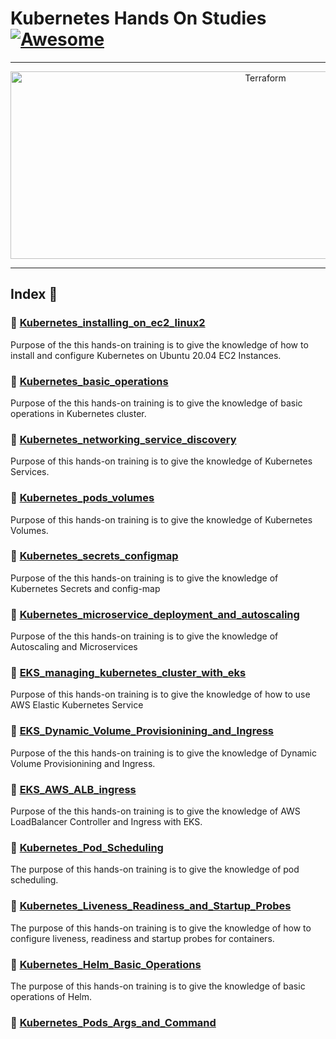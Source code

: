 Kubernetes Hands On Studies  [![Awesome](https://cdn.rawgit.com/sindresorhus/awesome/d7305f38d29fed78fa85652e3a63e154dd8e8829/media/badge.svg)](https://github.com/sindresorhus/awesome)
===============
<hr>

<p align="center">
    <img alt="Terraform" src="https://cdn.worldvectorlogo.com/logos/kubernets.svg" height="300" width="800">
</p>
<hr>

## Index 📜

### 🔖 [Kubernetes_installing_on_ec2_linux2](https://github.com/medipnegiz/Kubernetes_hands_on/tree/main/Kubernetes_installing_on_ec2_linux2)
Purpose of the this hands-on training is to give the knowledge of how to install and configure Kubernetes on Ubuntu 20.04 EC2 Instances.

### 🔖 [Kubernetes_basic_operations](https://github.com/medipnegiz/Kubernetes_hands_on/tree/main/Kubernetes_basic_operations)
Purpose of the this hands-on training is to give the knowledge of basic operations in Kubernetes cluster.

### 🔖 [Kubernetes_networking_service_discovery](https://github.com/medipnegiz/Kubernetes_hands_on/tree/main/Kubernetes_networking_service_discovery)
Purpose of this hands-on training is to give the knowledge of Kubernetes Services.

### 🔖 [Kubernetes_pods_volumes](https://github.com/medipnegiz/Kubernetes_hands_on/tree/main/Kubernetes_pods_volumes)
Purpose of this hands-on training is to give the knowledge of Kubernetes Volumes.

### 🔖 [Kubernetes_secrets_configmap](https://github.com/medipnegiz/Kubernetes_hands_on/tree/main/Kubernetes_secrets_configmap)
Purpose of the this hands-on training is to give the knowledge of Kubernetes Secrets and config-map

### 🔖 [Kubernetes_microservice_deployment_and_autoscaling](https://github.com/medipnegiz/Kubernetes_hands_on/tree/main/Kubernetes_microservice_deployment_and_autoscaling)
Purpose of the this hands-on training is to give the knowledge of Autoscaling and Microservices

### 🔖 [EKS_managing_kubernetes_cluster_with_eks](https://github.com/medipnegiz/Kubernetes_hands_on/tree/main/EKS_managing_kubernetes_cluster_with_eks)
Purpose of this hands-on training is to give the knowledge of how to use AWS Elastic Kubernetes Service

### 🔖 [EKS_Dynamic_Volume_Provisionining_and_Ingress](https://github.com/medipnegiz/Kubernetes_hands_on/tree/main/EKS_Dynamic_Volume_Provisionining_and_Ingress)
Purpose of the this hands-on training is to give the knowledge of Dynamic Volume Provisionining and Ingress.

### 🔖 [EKS_AWS_ALB_ingress](https://github.com/medipnegiz/Kubernetes_hands_on/tree/main/EKS_AWS_ALB_ingress)
Purpose of the this hands-on training is to give the knowledge of AWS LoadBalancer Controller and Ingress with EKS.

### 🔖 [Kubernetes_Pod_Scheduling](https://github.com/medipnegiz/Kubernetes_hands_on/tree/main/Kubernetes_Pod_Scheduling)
The purpose of this hands-on training is to give the knowledge of pod scheduling.

### 🔖 [Kubernetes_Liveness_Readiness_and_Startup_Probes](https://github.com/medipnegiz/Kubernetes_hands_on/tree/main/Kubernetes_Liveness_Readiness_and_Startup_Probes)
The purpose of this hands-on training is to give the knowledge of how to configure liveness, readiness and startup probes for containers.

### 🔖 [Kubernetes_Helm_Basic_Operations](https://github.com/medipnegiz/Kubernetes_hands_on/tree/main/Kubernetes_Helm_Basic_Operations)
The purpose of this hands-on training is to give the knowledge of basic operations of Helm.

### 🔖 [Kubernetes_Pods_Args_and_Command](https://github.com/medipnegiz/Kubernetes_hands_on/tree/main/Kubernetes_Pods_Args_and_Command)
